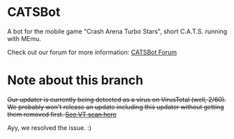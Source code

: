 # CATSBot
A bot for the mobile game "Crash Arena Turbo Stars", short C.A.T.S. running with MEmu.

Check out our forum for more information: [CATSBot Forum](https://catsbot.net)

# Note about this branch

~~Our updater is currently being detected as a virus on VirusTotal (well, 2/60). We probably won't release an update including this updater without getting them removed first.
[See VT scan here](https://www.virustotal.com/de/file/b8b0b44275a61f3459455ee3e69a0292d376b20b9de0d582605d1c7e2c9f96a2/analysis/1495559428/)~~

Ayy, we resolved the issue. :)

